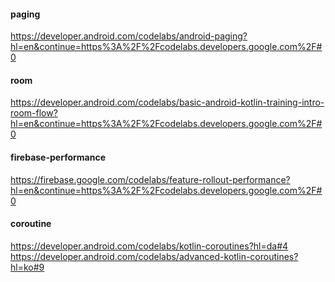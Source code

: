 


#### paging
https://developer.android.com/codelabs/android-paging?hl=en&continue=https%3A%2F%2Fcodelabs.developers.google.com%2F#0

#### room
https://developer.android.com/codelabs/basic-android-kotlin-training-intro-room-flow?hl=en&continue=https%3A%2F%2Fcodelabs.developers.google.com%2F#0

#### firebase-performance
https://firebase.google.com/codelabs/feature-rollout-performance?hl=en&continue=https%3A%2F%2Fcodelabs.developers.google.com%2F#0

#### coroutine
https://developer.android.com/codelabs/kotlin-coroutines?hl=da#4
https://developer.android.com/codelabs/advanced-kotlin-coroutines?hl=ko#9




<!--stackedit_data:
eyJoaXN0b3J5IjpbODQ4MTA0NTEyLC0xMTc2OTE2NjM1LC0xMD
g3NTQ0MzM4LC0xODAwMjc2Mjc4XX0=
-->